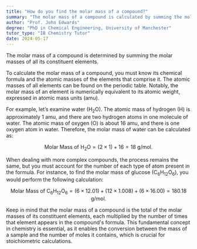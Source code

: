 ```yaml
---
title: "How do you find the molar mass of a compound?"
summary: "The molar mass of a compound is calculated by summing the molar masses of its individual elements."
author: "Prof. John Edwards"
degree: "PhD in Chemical Engineering, University of Manchester"
tutor_type: "IB Chemistry Tutor"
date: 2024-05-17
---
```


The molar mass of a compound is determined by summing the molar masses of all its constituent elements.

To calculate the molar mass of a compound, you must know its chemical formula and the atomic masses of the elements that comprise it. The atomic masses of all elements can be found on the periodic table. Notably, the molar mass of an element is numerically equivalent to its atomic weight, expressed in atomic mass units (amu).

For example, let’s examine water (H$_2$O). The atomic mass of hydrogen (H) is approximately $1$ amu, and there are two hydrogen atoms in one molecule of water. The atomic mass of oxygen (O) is about $16$ amu, and there is one oxygen atom in water. Therefore, the molar mass of water can be calculated as:

$$
\text{Molar Mass of } \text{H}_2\text{O} = (2 \times 1) + 16 = 18 \text{ g/mol}.
$$

When dealing with more complex compounds, the process remains the same, but you must account for the number of each type of atom present in the formula. For instance, to find the molar mass of glucose (C$_6$H$_{12}$O$_6$), you would perform the following calculation:

$$
\text{Molar Mass of } \text{C}_6\text{H}_{12}\text{O}_6 = (6 \times 12.01) + (12 \times 1.008) + (6 \times 16.00) = 180.18 \text{ g/mol}.
$$

Keep in mind that the molar mass of a compound is the total of the molar masses of its constituent elements, each multiplied by the number of times that element appears in the compound's formula. This fundamental concept in chemistry is essential, as it enables the conversion between the mass of a sample and the number of moles it contains, which is crucial for stoichiometric calculations.
    